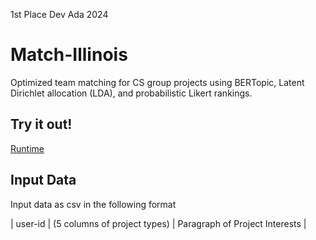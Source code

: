 1st Place Dev Ada 2024

# Match-Illinois

Optimized team matching for CS group projects using BERTopic, Latent Dirichlet allocation (LDA), and probabilistic Likert rankings. 

## Try it out!

[Runtime](https://matchillinois.streamlit.app/)

## Input Data

Input data as csv in the following format

| user-id | (5 columns of project types) | Paragraph of Project Interests | 
